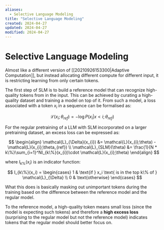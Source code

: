 ```yaml
---
aliases:
  - Selective Language Modeling
title: "Selective Language Modeling"
created: 2024-04-27
updated: 2024-04-27
modified: 2024-04-27
---
```


# Selective Language Modeling

Almost like a different version of [[20210926153300|Adaptive Computation]], but instead allocating different compute for different input, it is restricting learning from only certain tokens.

The first step of SLM is to build a reference model that can recognize high-quality tokens from in the input. This can be achieved by curating a high-quality dataset and training a model on top of it. From such a model, a loss associated with a token $x_i$ in a sequence can be formalised as:

$$
\mathcal{L}(x_{i};\theta_{ref}) = -\log P(x_{i}|x<i;\theta_{ref})
$$

For the regular pretraining of a LLM with SLM incorporated on a larger pretraining dataset, an excess loss can be expressed as:

$$
\begin{align}
\mathcal{L}_{\Delta}(x_{i}) &= \mathcal{L}(x_{i};\theta) - \mathcal{L}(x_{i};\theta_{ref}) \\
\mathcal{L}_{SLM}(\theta) &= \frac{1}{N * k\%}\sum_{i=1}^NI_{k\%}(x_{i})\cdot \mathcal{L}(x_{i};\theta)
\end{align}
$$

where $I_{k\%}(x_i)$ is an indicator function:

$$
I_{k\%}(x_i) = \begin{cases}
1 & \text{if } x_i \text{ is in the top k\% of } \mathcal{L}_{\Delta} \\
0 & \text{otherwise}
\end{cases}
$$

What this does is basically masking out unimportant tokens during the training based on the difference between the reference model and the regular model.

To the reference model, a high-quality token means small loss (since the model is expecting such tokens) and therefore a **high excess loss** (surprising to the regular model but not the reference model) indicates tokens that the regular model should better focus on.